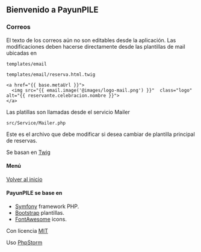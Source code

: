 ## Bienvenido a PayunPILE
### Correos

El texto de los correos aún no son editables desde la aplicación.
Las modificaciones deben hacerse directamente desde las plantillas
de mail ubicadas en
```
templates/email
```
`
templates/email/reserva.html.twig
`
```
<a href="{{ base.metaUrl }}">
  <img src="{{ email.image('@images/logo-mail.png') }}"  class="logo" alt="{{ reservante.celebracion.nombre }}">
</a>
```

Las platillas son llamadas desde el servicio Mailer
```
src/Service/Mailer.php
```
Este es el archivo que debe modificar si desea cambiar de 
plantilla principal de reservas.

Se basan en [Twig][11]

#### Menú
[Volver al inicio][10]


#### PayunPILE se base en
- [Symfony][1] framework PHP.
- [Bootstrap](https://getbootstrap.com/) plantillas.
- [FontAwesome](https://fortawesome.github.io/Font-Awesome/) icons.

Con licencia [MIT](https://github.com/gerMdz/PayunPILE/blob/main/LICENSE)

Uso [PhpStorm][5]


[1]: https://symfony.com
[2]: https://symfony.com/doc/current/reference/requirements.html
[3]: https://symfony.com/doc/current/cookbook/configuration/web_server_configuration.html
[4]: https://symfony.com/download
[5]: https://jb.gg/OpenSource.
[6]: https://github.com/gerMdz/payunpile
[7]: https://germdz.github.io/incalinks/
[8]: https://github.com/gerMdz/PayunPILE.git
[10]: https://germdz.github.io/PayunPILE/
[11]: https://twig.symfony.com/
